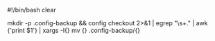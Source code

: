 #!/bin/bash
clear

mkdir -p .config-backup && config checkout 2>&1 | egrep "\s+\." | awk {'print $1'} | xargs -I{} mv {} .config-backup/{}

